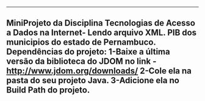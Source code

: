 ---------------------------------------------------------------------------------------
MiniProjeto da Disciplina Tecnologias de Acesso a Dados na Internet- Lendo arquivo XML.
PIB dos municipios do estado de Pernambuco.
Dependências do projeto:
1-Baixe a última versão da biblioteca do JDOM no link - http://www.jdom.org/downloads/
2-Cole ela na pasta do seu projeto Java.
3-Adicione ela no Build Path do projeto.
---------------------------------------------------------------------------------------

